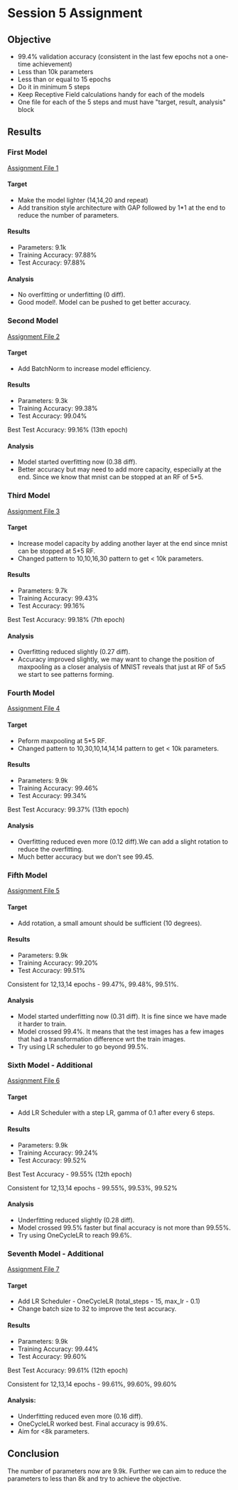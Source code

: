 # Session 5 Assignment

## Objective

* 99.4% validation accuracy (consistent in the last few epochs not a one-time achievement)
* Less than 10k parameters
* Less than or equal to 15 epochs
* Do it in minimum 5 steps
* Keep Receptive Field calculations handy for each of the models
* One file for each of the 5 steps and must have "target, result, analysis" block

## Results

### First Model
[Assignment File 1](https://github.com/sagarigrandhi/EVA4/blob/master/S5/Assignment_5_F1.ipynb)

#### Target
* Make the model lighter (14,14,20 and repeat)
* Add transition style architecture with GAP followed by 1*1 at the end to reduce the number of parameters.
 
#### Results
* Parameters: 9.1k
* Training Accuracy: 97.88%
* Test Accuracy: 97.88%

#### Analysis
* No overfitting or underfitting (0 diff).
* Good model!. Model can be pushed to get better accuracy.

### Second Model
[Assignment File 2](https://github.com/sagarigrandhi/EVA4/blob/master/S5/Assignment_5_F2.ipynb)

#### Target
* Add BatchNorm to increase model efficiency.
 
#### Results
* Parameters: 9.3k
* Training Accuracy: 99.38%
* Test Accuracy: 99.04%

Best Test Accuracy: 99.16% (13th epoch)

#### Analysis
* Model started overfitting now (0.38 diff). 
* Better accuracy but may need to add more capacity, especially at the end. Since we know that mnist can be stopped at an RF of 5*5.

### Third Model
[Assignment File 3](https://github.com/sagarigrandhi/EVA4/blob/master/S5/Assignment_5_F3.ipynb)

#### Target
* Increase model capacity by adding another layer at the end since mnist can be stopped at 5*5 RF. 
* Changed pattern to 10,10,16,30 pattern to get < 10k parameters.
 
#### Results
* Parameters: 9.7k 
* Training Accuracy: 99.43%
* Test Accuracy: 99.16%

Best Test Accuracy: 99.18% (7th epoch)

#### Analysis
* Overfitting reduced slightly (0.27 diff). 
* Accuracy improved slightly, we may want to change the position of maxpooling as a closer analysis of MNIST reveals that just at RF of 5x5 we start to see patterns forming. 

### Fourth Model
[Assignment File 4](https://github.com/sagarigrandhi/EVA4/blob/master/S5/Assignment_5_F4.ipynb)

#### Target
* Peform maxpooling at 5*5 RF.
* Changed pattern to 10,30,10,14,14,14 pattern to get < 10k parameters.
 
#### Results
* Parameters: 9.9k
* Training Accuracy: 99.46%
* Test Accuracy: 99.34%

Best Test Accuracy: 99.37% (13th epoch)

#### Analysis
* Overfitting reduced even more (0.12 diff).We can add a slight rotation to reduce the overfitting.
* Much better accuracy but we don't see 99.45.

### Fifth Model
[Assignment File 5](https://github.com/sagarigrandhi/EVA4/blob/master/S5/Assignment_5_F5.ipynb)

#### Target
* Add rotation, a small amount should be sufficient (10 degrees).
 
#### Results
* Parameters: 9.9k
* Training Accuracy: 99.20%
* Test Accuracy: 99.51%

Consistent for 12,13,14 epochs - 99.47%, 99.48%, 99.51%.

#### Analysis
* Model started underfitting now (0.31 diff). It is fine since we have made it harder to train.
* Model crossed 99.4%. It means that the test images has a few images that had a transformation difference wrt the train images. 
* Try using LR scheduler to go beyond 99.5%.

### Sixth Model - Additional
[Assignment File 6](https://github.com/sagarigrandhi/EVA4/blob/master/S5/Assignment_5_F6.ipynb)

#### Target
* Add LR Scheduler with a step LR, gamma of 0.1 after every 6 steps.
 
#### Results
* Parameters: 9.9k
* Training Accuracy: 99.24%
* Test Accuracy: 99.52%

Best Test Accuracy - 99.55% (12th epoch)

Consistent for 12,13,14 epochs - 99.55%, 99.53%, 99.52%

#### Analysis
* Underfitting reduced slightly (0.28 diff).
* Model crossed 99.5% faster but final accuracy is not more than 99.55%.
* Try using OneCycleLR to reach 99.6%.

### Seventh Model - Additional
[Assignment File 7](https://github.com/sagarigrandhi/EVA4/blob/master/S5/Assignment_5_F7.ipynb)

#### Target
* Add LR Scheduler - OneCycleLR (total_steps - 15, max_lr - 0.1)
* Change batch size to 32 to improve the test accuracy.
 
#### Results
* Parameters: 9.9k
* Training Accuracy: 99.44%
* Test Accuracy: 99.60%

Best Test Accuracy: 99.61% (12th epoch)

Consistent for 12,13,14 epochs - 99.61%, 99.60%, 99.60%

#### Analysis:
* Underfitting reduced even more (0.16 diff).
* OneCycleLR worked best. Final accuracy is 99.6%.
* Aim for <8k parameters.

## Conclusion

The number of parameters now are 9.9k. Further we can aim to reduce the parameters to less than 8k and try to achieve the objective.
